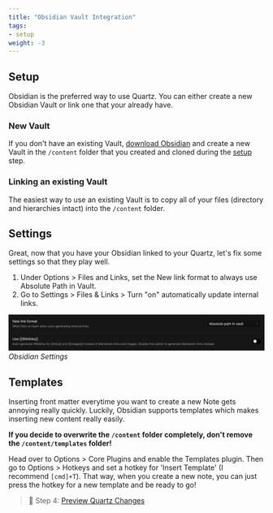 ```yaml
---
title: "Obsidian Vault Integration"
tags:
- setup
weight: -3
---
```


## Setup
Obsidian is the preferred way to use Quartz. You can either create a new Obsidian Vault or link one that your already have.

### New Vault
If you don't have an existing Vault, [download Obsidian](https://obsidian.md/) and create a new Vault in the `/content` folder that you created and cloned during the [setup](notes/old/setup.md) step.

### Linking an existing Vault
The easiest way to use an existing Vault is to copy all of your files (directory and hierarchies intact) into the `/content` folder.

## Settings
Great, now that you have your Obsidian linked to your Quartz, let's fix some settings so that they play well.

1. Under Options > Files and Links, set the New link format to always use Absolute Path in Vault.
2. Go to Settings > Files & Links > Turn "on" automatically update internal links.

![Obsidian Settings](/notes/images/obsidian-settings.png)*Obsidian Settings*

## Templates
Inserting front matter everytime you want to create a new Note gets annoying really quickly. Luckily, Obsidian supports templates which makes inserting new content really easily.

**If you decide to overwrite the `/content` folder completely, don't remove the `/content/templates` folder!**

Head over to Options > Core Plugins and enable the Templates plugin. Then go to Options > Hotkeys and set a hotkey for 'Insert Template' (I recommend `[cmd]+T`). That way, when you create a new note, you can just press the hotkey for a new template and be ready to go!

> 👀 Step 4: [Preview Quartz Changes](notes/old/preview%20changes.md)
